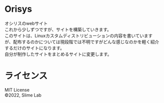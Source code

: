 # Orisys  
オシリスのwebサイト  
これから少しずつですが、サイトを構築していきます。  
このサイトは、Linuxカスタムディストリビューションの内容を書いていますが、配布するのかについては現段階では不明ですがどんな感じなのかを軽く紹介するだけのサイトになります。  
自分が制作したサイトをまとめるサイトに変更します。

# ライセンス
MIT License  
&#169;2022, Slime Lab
